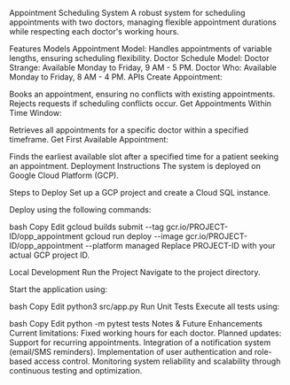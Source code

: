 
Appointment Scheduling System
A robust system for scheduling appointments with two doctors, managing flexible appointment durations while respecting each doctor's working hours.

Features
Models
Appointment Model:
Handles appointments of variable lengths, ensuring scheduling flexibility.
Doctor Schedule Model:
Doctor Strange: Available Monday to Friday, 9 AM - 5 PM.
Doctor Who: Available Monday to Friday, 8 AM - 4 PM.
APIs
Create Appointment:

Books an appointment, ensuring no conflicts with existing appointments.
Rejects requests if scheduling conflicts occur.
Get Appointments Within Time Window:

Retrieves all appointments for a specific doctor within a specified timeframe.
Get First Available Appointment:

Finds the earliest available slot after a specified time for a patient seeking an appointment.
Deployment Instructions
The system is deployed on Google Cloud Platform (GCP).

Steps to Deploy
Set up a GCP project and create a Cloud SQL instance.

Deploy using the following commands:

bash
Copy
Edit
gcloud builds submit --tag gcr.io/PROJECT-ID/opp_appointment
gcloud run deploy --image gcr.io/PROJECT-ID/opp_appointment --platform managed
Replace PROJECT-ID with your actual GCP project ID.

Local Development
Run the Project
Navigate to the project directory.

Start the application using:

bash
Copy
Edit
python3 src/app.py
Run Unit Tests
Execute all tests using:

bash
Copy
Edit
python -m pytest tests
Notes & Future Enhancements
Current limitations: Fixed working hours for each doctor.
Planned updates:
Support for recurring appointments.
Integration of a notification system (email/SMS reminders).
Implementation of user authentication and role-based access control.
Monitoring system reliability and scalability through continuous testing and optimization.
